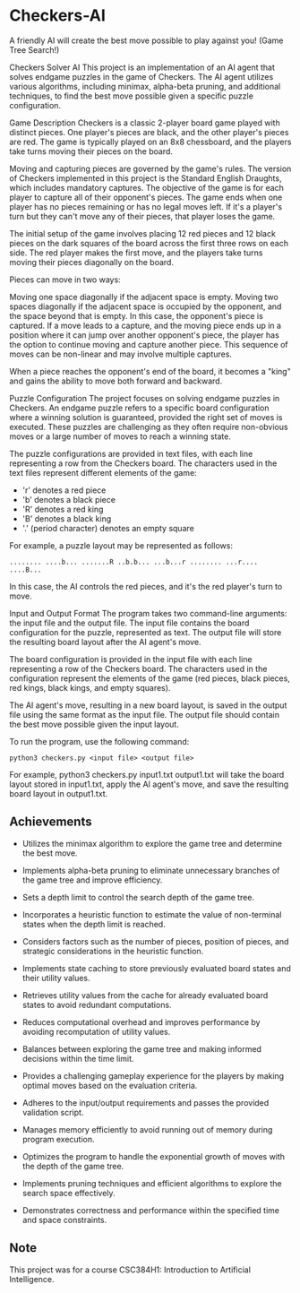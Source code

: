 # Checkers-AI
A friendly AI will create the best move possible to play against you! (Game Tree Search!)

Checkers Solver AI
This project is an implementation of an AI agent that solves endgame puzzles in the game of Checkers. The AI agent utilizes various algorithms, including minimax, alpha-beta pruning, and additional techniques, to find the best move possible given a specific puzzle configuration.

Game Description
Checkers is a classic 2-player board game played with distinct pieces. One player's pieces are black, and the other player's pieces are red. The game is typically played on an 8x8 chessboard, and the players take turns moving their pieces on the board.

Moving and capturing pieces are governed by the game's rules. The version of Checkers implemented in this project is the Standard English Draughts, which includes mandatory captures. The objective of the game is for each player to capture all of their opponent's pieces. The game ends when one player has no pieces remaining or has no legal moves left. If it's a player's turn but they can't move any of their pieces, that player loses the game.

The initial setup of the game involves placing 12 red pieces and 12 black pieces on the dark squares of the board across the first three rows on each side. The red player makes the first move, and the players take turns moving their pieces diagonally on the board.

Pieces can move in two ways:

Moving one space diagonally if the adjacent space is empty.
Moving two spaces diagonally if the adjacent space is occupied by the opponent, and the space beyond that is empty. In this case, the opponent's piece is captured.
If a move leads to a capture, and the moving piece ends up in a position where it can jump over another opponent's piece, the player has the option to continue moving and capture another piece. This sequence of moves can be non-linear and may involve multiple captures.

When a piece reaches the opponent's end of the board, it becomes a "king" and gains the ability to move both forward and backward.

Puzzle Configuration
The project focuses on solving endgame puzzles in Checkers. An endgame puzzle refers to a specific board configuration where a winning solution is guaranteed, provided the right set of moves is executed. These puzzles are challenging as they often require non-obvious moves or a large number of moves to reach a winning state.

The puzzle configurations are provided in text files, with each line representing a row from the Checkers board. The characters used in the text files represent different elements of the game:

- 'r' denotes a red piece
- 'b' denotes a black piece
- 'R' denotes a red king
- 'B' denotes a black king
- '.' (period character) denotes an empty square

For example, a puzzle layout may be represented as follows:

`........
....b...
.......R
..b.b...
...b...r
........
...r....
....B...`

In this case, the AI controls the red pieces, and it's the red player's turn to move.

Input and Output Format
The program takes two command-line arguments: the input file and the output file. The input file contains the board configuration for the puzzle, represented as text. The output file will store the resulting board layout after the AI agent's move.

The board configuration is provided in the input file with each line representing a row of the Checkers board. The characters used in the configuration represent the elements of the game (red pieces, black pieces, red kings, black kings, and empty squares).

The AI agent's move, resulting in a new board layout, is saved in the output file using the same format as the input file. The output file should contain the best move possible given the input layout.

To run the program, use the following command:

`python3 checkers.py <input file> <output file>`

For example, python3 checkers.py input1.txt output1.txt will take the board layout stored in input1.txt, apply the AI agent's move, and save the resulting board layout in output1.txt.

## Achievements

- Utilizes the minimax algorithm to explore the game tree and determine the best move.

- Implements alpha-beta pruning to eliminate unnecessary branches of the game tree and improve efficiency.

- Sets a depth limit to control the search depth of the game tree.

- Incorporates a heuristic function to estimate the value of non-terminal states when the depth limit is reached.

- Considers factors such as the number of pieces, position of pieces, and strategic considerations in the heuristic function.

- Implements state caching to store previously evaluated board states and their utility values.

- Retrieves utility values from the cache for already evaluated board states to avoid redundant computations.

- Reduces computational overhead and improves performance by avoiding recomputation of utility values.

- Balances between exploring the game tree and making informed decisions within the time limit.

- Provides a challenging gameplay experience for the players by making optimal moves based on the evaluation criteria.

- Adheres to the input/output requirements and passes the provided validation script.

- Manages memory efficiently to avoid running out of memory during program execution.

- Optimizes the program to handle the exponential growth of moves with the depth of the game tree.

- Implements pruning techniques and efficient algorithms to explore the search space effectively.

- Demonstrates correctness and performance within the specified time and space constraints.

## Note
This project was for a course CSC384H1: Introduction to Artificial Intelligence.
